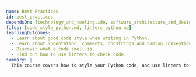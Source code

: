 ```yaml
---
name: Best Practices
id: best_practices
dependsOn: [technology_and_tooling.ide, software_architecture_and_design.procedural]
files: [code_style_python.md, linters_python.md]
learningOutcomes:
  - Learn about good code style when writing in Python.
  - Learn about indentation, comments, docstrings and naming conventions.
  - Discover what a code smell is.
  - Find out how to use linters to check code.
summary: |
  This course covers how to style your Python code, and use linters to enforce a consistant style and highlight any code that can lead to commonly encountered bugs or problems.
---
```


